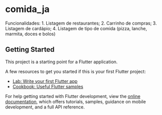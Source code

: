 # comida_ja

Funcionalidades:
    1. Listagem de restaurantes;
    2. Carrinho de compras;
    3. Listagem de cardápio;
    4. Listagem de tipo de comida (pizza, lanche, marmita, doces e bolos)

## Getting Started

This project is a starting point for a Flutter application.

A few resources to get you started if this is your first Flutter project:

- [Lab: Write your first Flutter app](https://docs.flutter.dev/get-started/codelab)
- [Cookbook: Useful Flutter samples](https://docs.flutter.dev/cookbook)

For help getting started with Flutter development, view the
[online documentation](https://docs.flutter.dev/), which offers tutorials,
samples, guidance on mobile development, and a full API reference.
